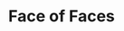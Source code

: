---
pid: LLG156
title: Face of Faces
location_transcription: Germantown, but very tall best somewhere tall
zipcode: '19046'
outside_phl: 'Jenkintown PA '
neighborhood: 
age: '15'
age_range: 13-19
instagram: 
image_file_name: LLG_156.jpg
proposal_transcription: |-
  a statue of a face with pictures of important peoples faces on it to represent unity, and the history of the [term?]

  <— faces all over inestructure
topic: History,Inclusivity,Unity,Uplifting
topic_summary: 0, 0, 0, 0
type: Sculpture Statue
keywords_other: Faces, Germantown, Tall
credit: Gabby Schwartz
image_labels: 
twitter: 
facebook: 
permalink: "/monuments/llg156/"
layout: item-page
---